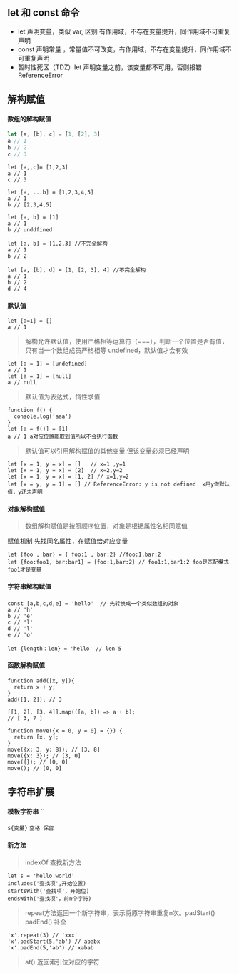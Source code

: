 
## let 和 const 命令

- let 声明变量，类似 var, 区别 有作用域，不存在变量提升，同作用域不可重复声明
- const 声明常量 ，常量值不可改变，有作用域，不存在变量提升，同作用域不可重复声明
- 暂时性死区（TDZ）let 声明变量之前，该变量都不可用，否则报错 ReferenceError

## 解构赋值

#### 数组的解构赋值

```js
let [a, [b], c] = [1, [2], 3]
a // 1
b // 2
c // 3
```

```
let [a,,c]= [1,2,3]
a // 1
c // 3
```

```
let [a, ...b] = [1,2,3,4,5]
a // 1
b // [2,3,4,5]
```

```
let [a, b] = [1]
a // 1
b // unddfined
```

```
let [a, b] = [1,2,3] //不完全解构
a // 1
b // 2
```

```
let [a, [b], d] = [1, [2, 3], 4] //不完全解构
a // 1
b // 2
d // 4
```

#### 默认值

```
let [a=1] = []
a // 1
```

> 解构允许默认值，使用严格相等运算符（===），判断一个位置是否有值，只有当一个数组成员严格相等 undefined，默认值才会有效

```
let [a = 1] = [undefined]
a // 1
let [a = 1] = [null]
a // null
```

> 默认值为表达式，惰性求值

```
function f() {
  console.log('aaa')
}
let [a = f()] = [1]
a // 1 a对应位置能取到值所以不会执行函数
```

> 默认值可以引用解构赋值的其他变量,但该变量必须已经声明

```
let [x = 1, y = x] = []   // x=1 ,y=1
let [x = 1, y = x] = [2]  // x=2,y=2
let [x = 1, y = x] = [1, 2] // x=1,y=2
let [x = y, y = 1] = [] // ReferenceError: y is not defined  x用y做默认值，y还未声明
```

#### 对象解构赋值

> 数组解构赋值是按照顺序位置，对象是根据属性名相同赋值

赋值机制 先找同名属性，在赋值给对应变量

```
let {foo , bar} = { foo:1 , bar:2} //foo:1,bar:2
let {foo:foo1, bar:bar1} = {foo:1,bar:2} // foo1:1,bar1:2 foo是匹配模式 foo1才是变量
```

#### 字符串解构赋值

```
const [a,b,c,d,e] = 'hello'  // 先转换成一个类似数组的对象
a // 'h'
b // 'e'
c // 'l'
d // 'l'
e // 'o'

let {length：len} = 'hello' // len 5
```
#### 函数解构赋值
```
function add([x, y]){
  return x + y;
}
add([1, 2]); // 3

[[1, 2], [3, 4]].map(([a, b]) => a + b);
// [ 3, 7 ]

function move({x = 0, y = 0} = {}) {
  return [x, y];
}
move({x: 3, y: 8}); // [3, 8]
move({x: 3}); // [3, 0]
move({}); // [0, 0]
move(); // [0, 0]
```

## 字符串扩展

#### 模板字符串 ``

 `${变量}`  `空格 保留  ` 

#### 新方法
> indexOf 查找新方法
```
let s = 'hello world'
includes('查找项',开始位置)  
startsWith('查找项'，开始位)
endsWith('查找项'，前n个字符)
```
> repeat方法返回一个新字符串，表示将原字符串重复n次。padStart() padEnd() 补全
```
'x'.repeat(3) // 'xxx'
'x'.padStart(5,'ab') // ababx
'x'.padEnd(5,'ab') // xabab
 ```
> at() 返回索引位对应的字符

